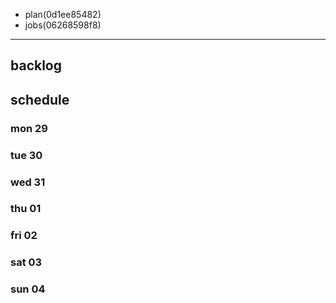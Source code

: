 
- plan(0d1ee85482)
- jobs(06268598f8)
---

## backlog

## schedule
### mon 29
### tue 30
### wed 31
### thu 01
### fri 02
### sat 03
### sun 04




